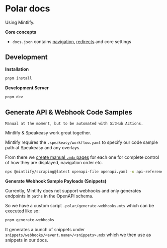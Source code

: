 # Polar docs

Using Mintlify.

**Core concepts**
- `docs.json` contains [navigation](https://mintlify.com/docs/navigation/overview), [redirects](https://mintlify.com/docs/settings/broken-links) and core settings


## Development

**Installation**
```bash
pnpm install
```

**Development Server**
```bash
pnpm dev
```

## Generate API & Webhook Code Samples

```
Manual at the moment, but to be automated with GitHub Actions.
```

Mintlify & Speakeasy work great together.

Mintlify requires the `.speakeasy/workflow.yaml` to specify our code sample path
at Speakeasy and any overlays.

From there we [create manual `.mdx` pages](https://mintlify.com/docs/api-playground/openapi/setup#autogenerate-files) for each one for complete control of
how they are displayed, navigation order etc.

```bash
npx @mintlify/scraping@latest openapi-file openapi.yaml -o api-reference
```

**Generate Webhook Sample Payloads (Snippets)**

Currently, Mintlify does not support webhooks and only generates endpoints in
`paths` in the OpenAPI schema.

So we have a custom script `.polar/generate-webhooks.mts` which can be executed
like so:

```bash
pnpm generate-webhooks
```

It generates a bunch of snippets under `snippets/webhooks/<event.name>/<snippets>.mdx`
which we then use as snippets in our docs.
